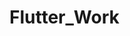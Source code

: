 # Flutter_Work

<!-- In here are collection of my Flutter & Dart Works/Project
this repositories holds only frontend of the porjects,
are ekpt outside this repository for data privacy. 

Thank you!

Sincerely,

ebnzr.clnsg


 -->

